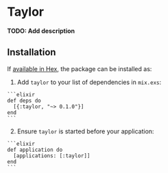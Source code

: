 # Taylor

**TODO: Add description**

## Installation

If [available in Hex](https://hex.pm/docs/publish), the package can be installed as:

  1. Add `taylor` to your list of dependencies in `mix.exs`:

    ```elixir
    def deps do
      [{:taylor, "~> 0.1.0"}]
    end
    ```

  2. Ensure `taylor` is started before your application:

    ```elixir
    def application do
      [applications: [:taylor]]
    end
    ```

